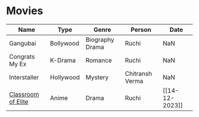 # Movies
| Name           | Type      | Genre           | Person          | Date |
| -------------- | --------- | --------------- | --------------- | --- |
| Gangubai       | Bollywood | Biography Drama | Ruchi           | NaN |
| Congrats My Ex | K-Drama   | Romance         | Ruchi           | NaN |
| Interstaller   | Hollywood | Mystery         | Chitransh Verma | NaN |
| [Classroom of Elite](https://zorox.to/watch/classroom-of-the-elite-07o9) | Anime | Drama | Ruchi | [[14-12-2023]] |


